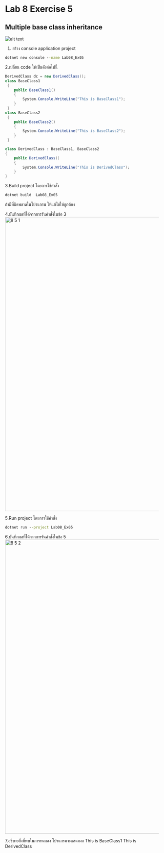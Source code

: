 # Lab 8 Exercise 5

## Multiple base class inheritance

![alt text](./Pictures/image01.png)

1. สร้าง console application project

```cmd
dotnet new console --name Lab08_Ex05
```

2.เปลี่ยน code ให้เป็นดังต่อไปนี้

```cs
DerivedClass dc = new DerivedClass();
class BaseClass1
 {
    public BaseClass1()
    {
        System.Console.WriteLine("This is BaseClass1");
    }
 }
class BaseClass2
 {
    public BaseClass2()
    {
        System.Console.WriteLine("This is BaseClass2");
    }
 }

class DerivedClass : BaseClass1, BaseClass2
{
    public DerivedClass()
    {
        System.Console.WriteLine("This is DerivedClass");
    }
}
```

3.Build project โดยการใช้คำสั่ง

```cmd
dotnet build  Lab08_Ex05
```

ถ้ามีที่ผิดพลาดในโปรแกรม ให้แก้ไขให้ถูกต้อง

4.บันทึกผลที่ได้จากการรันคำสั่งในข้อ 3
<img width="960" alt="8 5 1" src="https://github.com/NathaphonTan/03376836-OOP-2566-Lab-08/assets/144870609/608aba89-190b-4559-a1ac-cb80527911c9">

5.Run project โดยการใช้คำสั่ง

```cmd
dotnet run --project Lab08_Ex05
```

6.บันทึกผลที่ได้จากการรันคำสั่งในข้อ 5
<img width="960" alt="8 5 2" src="https://github.com/NathaphonTan/03376836-OOP-2566-Lab-08/assets/144870609/615fda3d-b85f-40fe-bdeb-c8080ec47ae7">

7.อธิบายสิ่งที่พบในการทดลอง
โปรแกรมจะแสดงผล
This is BaseClass1
This is DerivedClass
